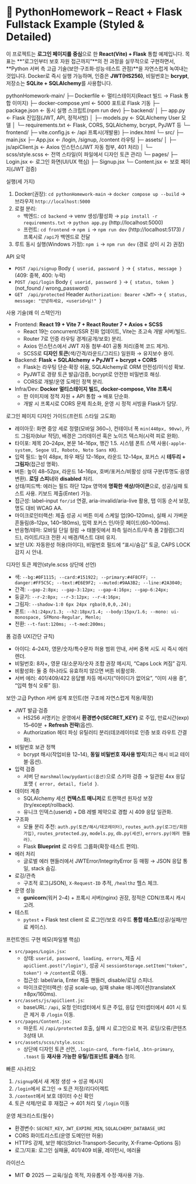 # 🐍 PythonHomework – React + Flask Fullstack Example (Styled & Detailed)

이 프로젝트는 **로그인 페이지를 중심**으로 한 **React(Vite) + Flask** 통합 예제입니다. 목표는 **“로그인부터 보호 자원 접근까지”**의 전 과정을 실무적으로 구현하면서, **Python 서버 측 고급 기술(보안·구조화·성능·테스트 관점)**을 자연스럽게 녹여내는 것입니다. Docker로 즉시 실행 가능하며, 인증은 **JWT(HS256)**, 비밀번호는 **bcrypt**, 저장소는 **SQLite + SQLAlchemy**를 사용합니다.

pythonHomework-main/
├─ Dockerfile                ← 멀티스테이지(React 빌드 → Flask 통합 이미지)
├─ docker-compose.yml        ← 5000 포트로 Flask 기동
├─ package.json              ← 동시 실행 스크립트(npm run dev)
├─ backend/
│  ├─ app.py                 ← Flask 진입점(JWT, API, 정적서빙)
│  ├─ models.py              ← SQLAlchemy User 모델
│  └─ requirements.txt       ← Flask, CORS, SQLAlchemy, bcrypt, PyJWT 등
└─ frontend/
   ├─ vite.config.js         ← /api 프록시(개발용)
   ├─ index.html
   └─ src/
      ├─ main.jsx
      ├─ App.jsx             ← /login, /signup, /content 라우팅
      ├─ assets/
      │  ├─ js/apiClient.js  ← Axios 인스턴스(JWT 자동 첨부, 401 처리)
      │  └─ scss/style.scss  ← 전역 스타일(이 파일에서 디자인 토큰 관리)
      └─ pages/
         ├─ Login.jsx        ← 로그인 화면(UI/UX 핵심)
         ├─ Signup.jsx
         └─ Content.jsx      ← 보호 페이지(JWT 검증)

실행(세 가지)
1) Docker(권장): `cd pythonHomework-main` → `docker compose up --build` → 브라우저 `http://localhost:5000`
2) 로컬 분리:
   - 백엔드: `cd backend` → venv 생성/활성화 → `pip install -r requirements.txt` → `python app.py` (http://localhost:5000)
   - 프런트: `cd frontend` → `npm i` → `npm run dev` (http://localhost:5173) / 프록시로 `/api`가 백엔드로 전달
3) 루트 동시 실행(Windows 가정): `npm i` → `npm run dev` (경로 상이 시 2) 권장)

API 요약
- `POST /api/signup`  Body `{ userid, password }` → `{ status, message }` (409: 중복, 400: 누락)
- `POST /api/login`   Body `{ userid, password }` → `{ status, token }` (not_found / wrong_password)
- `GET  /api/protected` Header `Authorization: Bearer <JWT>` → `{ status, message: "안녕하세요, <userid>님!" }`

사용 기술(왜 이 스택인가)
- Frontend: **React 19 + Vite 7 + React Router 7 + Axios + SCSS**
  - React 19는 concurrent/SSR 친화 업데이트, Vite는 초고속 개발 서버/빌드.
  - Router 7로 인증 라우팅 경계(공개/보호) 분리.
  - Axios 인스턴스에서 JWT 자동 첨부·401 공통 처리(중복 코드 제거).
  - SCSS로 **디자인 토큰**(색/간격/라운드/그리드) 일원화 → 유지보수 용이.
- Backend: **Flask + SQLAlchemy + PyJWT + bcrypt + CORS**
  - Flask는 라우팅 단순·확장 쉬움, SQLAlchemy로 ORM 안전성/이식성 확보.
  - PyJWT로 경량 토큰 발급/검증, bcrypt로 안전한 비밀번호 해싱.
  - CORS로 개발/운영 도메인 정책 분리.
- Infra/Dev: **Docker 멀티스테이지 빌드, docker-compose, Vite 프록시**
  - 한 이미지에 정적 자원 + API 통합 → 배포 단순화.
  - 개발 시 프록시로 CORS 문제 최소화, 운영 시 정적 서빙을 Flask가 담당.

로그인 페이지 디자인 가이드(프런트 스타일 고도화)
- 레이아웃: 화면 중앙 세로 정렬(모바일 360~), 컨테이너 폭 `min(440px, 90vw)`, 카드 그림자(blur 적당), 배경은 그라데이션 혹은 노이즈 텍스처(시력 피로 완화).
- 타이포: 제목 20–24px, 본문 14–16px, 행간 1.5. 시스템 폰트 스택 사용(`-apple-system, Segoe UI, Roboto, Noto Sans KR`).
- 입력 필드: 높이 48px, 좌우 패딩 12–16px, 라운드 12–14px, 포커스 시 **테두리 + 그림자**(접근성 명확).
- 버튼: 높이 48–52px, 라운드 14–16px, 호버/포커스/비활성 상태 구분(투명도·음영 변환). **로딩 스피너**와 **disabled** 처리.
- 상태/피드백: 에러는 필드 하단 12px 영역에 **명확한 색상/아이콘**으로, 성공/실패 토스트 사용. 키보드 제출(Enter) 가능.
- 접근성: label–input `for/id` 연결, aria-invalid/aria-live 활용, 탭 이동 순서 보장, 명도 대비 WCAG AA.
- 마이크로인터랙션: 제출 성공 시 버튼 미세 스케일 업(90–120ms), 실패 시 가벼운 흔들림(8–12px, 140–180ms), 입력 포커스 인/아웃 페이드(60–100ms).
- 반응형/테마: 모바일 단일 컬럼 → 태블릿에서 좌측 일러스트/우측 폼 2컬럼(그리드), 라이트/다크 전환 시 배경/텍스트 대비 유지.
- 보안 UX: 자동완성 허용(아이디), 비밀번호 필드에 “표시/숨김” 토글, CAPS LOCK 감지 시 안내.

디자인 토큰 제안(style.scss 상단에 선언)
- 색: `--bg:#0F1115; --card:#151922; --primary:#4F8CFF; --danger:#FF5C5C; --text:#E6E9F2; --muted:#9AA3B2; --line:#2A3040;`
- 간격: `--gap-2:8px; --gap-3:12px; --gap-4:16px; --gap-6:24px;`
- 둥글기: `--r-2:8px; --r-3:12px; --r-4:16px;`
- 그림자: `--shadow-1:0 6px 24px rgba(0,0,0,.24);`
- 폰트: `--h1:24px/1.3; --h2:18px/1.4; --body:15px/1.6; --mono: ui-monospace, SFMono-Regular, Menlo;`
- 전환: `--t-fast:120ms; --t-med:200ms;`

폼 검증 UX(간단 규칙)
- 아이디: 4–24자, 영문/숫자/특수문자 허용 범위 안내, 서버 중복 시도 시 즉시 에러 렌더.
- 비밀번호: 8자+, 영문 대/소문자/숫자 조합 권장 메시지, “Caps Lock 켜짐” 감지.
- 비활성화: 둘 중 하나라도 유효하지 않으면 버튼 비활성화.
- 서버 에러: 401/409/422 응답별 차등 메시지(“아이디가 없어요”, “이미 사용 중”, “입력 형식 오류” 등).

보안·고급 Python 서버 설계 포인트(현 구조에 자연스럽게 적용/확장)
- JWT 발급·검증
  - HS256 서명키는 운영에서 **환경변수(SECRET_KEY)** 로 주입, 만료시간(exp) 15–60분 + **Refresh 전략**(옵션).
  - Authorization 헤더 파싱 유틸러티 분리(데코레이터로 인증 보호 라우트 간결화).
- 비밀번호 보관 정책
  - bcrypt 해시(작업비용 12–14), **동일 비밀번호 재사용 방지**(최근 해시 비교 테이블·옵션).
- 입력 검증
  - 서버 단 `marshmallow/pydantic(옵션)`으로 스키마 검증 → 일관된 4xx 응답 포맷 `{ error, detail, field }`.
- 데이터 계층
  - SQLAlchemy 세션 **컨텍스트 매니저**로 트랜잭션 원자성 보장(try/except/rollback).
  - 유니크 인덱스(userid) + DB 레벨 제약으로 경합 시 409 응답 일관화.
- 구조화
  - 모듈 분리 추천: `auth.py(토큰/해시/데코레이터)`, `routes_auth.py(로그인/회원가입)`, `routes_protected.py`, `models.py`, `db.py(세션)`, `errors.py(에러 핸들러)`.
  - Flask **Blueprint** 로 라우트 그룹화(확장·테스트 편의).
- 에러 처리
  - 글로벌 에러 핸들러에서 JWTError/IntegrityError 등 매핑 → JSON 응답 통일, stack 숨김.
- 로깅/관측
  - 구조적 로그(JSON), `X-Request-ID` 추적, `/healthz` 헬스 체크.
- 운영 성능
  - **gunicorn**(워커 2–4) + 프록시 서버(nginx) 권장, 정적은 CDN/프록시 캐시 고려.
- 테스트
  - `pytest` + Flask test client 로 로그인/보호 라우트 **통합 테스트**(성공/실패/만료 케이스).

프런트엔드 구현 메모(파일별 핵심)
- `src/pages/Login.jsx`:
  - 상태: `userid, password, loading, errors`, 제출 시 `apiClient.post("/login")`, 성공 시 `sessionStorage.setItem("token", token")` → `/content`로 이동.
  - 접근성: label/aria, Enter 제출 핸들러, disable/로딩 스피너.
  - 마이크로인터랙션: 성공 scale-up, 실패 shake 애니메이션(translateX ±8px/160ms).
- `src/assets/js/apiClient.js`:
  - baseURL: `/api`, 요청 인터셉터에서 토큰 주입, 응답 인터셉터에서 401 시 토큰 제거 후 `/login` 이동.
- `src/pages/Content.jsx`:
  - 마운트 시 `/api/protected` 호출, 실패 시 로그인으로 복귀. 로딩/오류/콘텐츠 3상태 UI.
- `src/assets/scss/style.scss`:
  - 상단에 디자인 토큰 선언, `.login-card`, `.form-field`, `.btn-primary`, `.toast` 등 **재사용 가능한 유틸/컴포넌트 클래스** 정의.

빠른 시나리오
1) `/signup`에서 새 계정 생성 → 성공 메시지  
2) `/login`에서 로그인 → 토큰 저장/리다이렉트  
3) `/content`에서 보호 데이터 수신 확인  
4) 토큰 삭제/만료 후 재접근 → 401 처리 및 `/login` 이동

운영 체크리스트(필수)
- 환경변수: `SECRET_KEY`, `JWT_EXPIRE_MIN`, `SQLALCHEMY_DATABASE_URI`  
- CORS 화이트리스트(운영 도메인만 허용)  
- HTTPS 강제, 보안 헤더(Strict-Transport-Security, X-Frame-Options 등)  
- 로그/지표: 로그인 실패율, 401/409 비율, 레이턴시, 에러율  

라이선스
- MIT © 2025 — 교육/실습 목적, 자유롭게 수정·재사용 가능.
